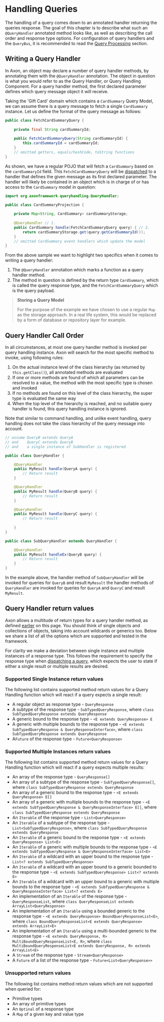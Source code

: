 # Handling Queries

The handling of a query comes down to an annotated handler returning the queries response. 
The goal of this chapter is to describe what such an `@QueryHandler` annotated method looks like,
 as well as describing the call order and response type options.
For configuration of query handlers and the `QueryBus`,
 it is recommended to read the [Query Processing](../../configuring-infrastructure-components/query-processing/query-processing.md) section.

## Writing a Query Handler

In Axon, an object may declare a number of query handler methods,
 by annotating them with the `@QueryHandler` annotation.
The object in question is what you would refer to as the Query Handler, or Query Handling Component.
For a query handler method, the first declared parameter defines which query message object it will receive.

Taking the 'Gift Card' domain which contains a `CardSummary` Query Model,
 we can assume there is a query message to fetch a single `CardSummary` instance.
Let us define the format of the query message as follows:

```java
public class FetchCardSummaryQuery {
    
    private final String cardSummaryId;
    
    public FetchCardSummaryQuery(String cardSummaryId) {
        this.cardSummaryId = cardSummaryId;
    }
    // omitted getters, equals/hashCode, toString functions
}
```

As shown, we have a regular POJO that will fetch a `CardSummary` based on the `cardSummaryId` field.
This `FetchCardSummaryQuery` will be [dispatched](dispatching-queries.md) to a handler that defines the given message as
 its first declared parameter.
The handler will likely be contained in an object
 which is in charge of or has access to the `CardSummary` model in question:

```java
import org.axonframework.queryhandling.QueryHandler;

public class CardSummaryProjection {
    
    private Map<String, CardSummary> cardSummaryStorage;
   
    @QueryHandler // 1.
    public CardSummary handle(FetchCardSummaryQuery query) { // 2.
        return cardSummaryStorage.get(query.getCardSummaryId());
    }
    // omitted CardSummary event handlers which update the model
}
```

From the above sample we want to highlight two specifics when it comes to writing a query handler:

 1. The `@QueryHandler` annotation which marks a function as a query handler method.
 2. The method in question is defined by the return type `CardSummary`, which is called the query response type, and the `FetchCardSummaryQuery` which is the query payload.
 
> **Storing a Query Model**
>
> For the purpose of the example we have chosen to use a regular `Map` as the storage approach.
> In a real life system, this would be replaced by a form of database or repository layer for example.

## Query Handler Call Order

In all circumstances, at most one query handler method is invoked per query handling instance. 
Axon will search for the most specific method to invoke, using following rules:

1. On the actual instance level of the class hierarchy \(as returned by `this.getClass()`\), all annotated methods are evaluated
2. If one or more methods are found of which all parameters can be resolved to a value, the method with the most specific type is chosen and invoked
3. If no methods are found on this level of the class hierarchy, the super type is evaluated the same way
4. When the top level of the hierarchy is reached, and no suitable query handler is found, this query handling instance is ignored.

Note that similar to command handling, and unlike event handling,
 query handling does not take the class hierarchy of the query message into account.

```java
// assume QueryB extends QueryA 
// and    QueryC extends QueryB
// and    a single instance of SubHandler is registered

public class QueryHandler {

    @QueryHandler
    public MyResult handle(QueryA query) {
        // Return result
    }

    @QueryHandler
    public MyResult handle(QueryB query) {
        // Return result
    }

    @QueryHandler
    public MyResult handle(QueryC query) {
        // Return result
    
    }
}

public class SubQueryHandler extends QueryHandler {

    @QueryHandler
    public MyResult handleEx(QueryB query) {
        // Return result
    }
}
```

In the example above, the handler method of `SubQueryHandler` will be invoked for queries for `QueryB`
 and result `MyResult` the handler methods of `QueryHandler` are invoked for queries for `QueryA` and `QueryC` 
 and result `MyResult`.

## Query Handler return values

Axon allows a multitude of return types for a query handler method,
 as defined [earlier](handling-queries.md#writing-a-query-handler) on this page.
You should think of single objects and collections of objects, taking into account wildcards or generics too.
Below we share a list of all the options which are supported and tested in the framework.

For clarity we make a deviation between single instance and multiple instances of a response type.
This follows the requirement to specify the response type when [dispatching a query](dispatching-queries.md),
 which expects the user to state if either a single result or multiple results are desired.

### Supported Single Instance return values

The following list contains supported method return values for a Query Handling function
 which will react if a query expects a single result:
 
 * A regular object as response type - `QueryResponse` 
 * A subtype of the response type - `SubTypedQueryResponse`, where `class SubTypedQueryResponse extends QueryResponse`
 * A generic bound to the response type - `<E extends QueryResponse> E`
 * A generic with multiple bounds to the response type - `<E extends SubTypedQueryResponse & QueryResponseInterface>`, where `class SubTypedQueryResponse extends QueryResponse`
 * A`Future` of the response type - `Future<QueryResponse>`

### Supported Multiple Instances return values

The following list contains supported method return values for a Query Handling function
 which will react if a query expects multiple results:
   
 * An array of the response type - `QueryResponse[]`
 * An array of a subtype of the response type - `SubTypedQueryResponse[]`, where `class SubTypedQueryResponse extends QueryResponse`
 * An array of a generic bound to the response type - `<E extends QueryResponse> E[]`
 * An array of a generic with multiple bounds to the response type - `<E extends SubTypedQueryResponse & QueryResponseInterface> E[]`, where `class SubTypedQueryResponse extends QueryResponse`
 * An `Iterable` of the response type - `List<QueryResponse>`
 * An `Iterable` of a subtype of the response type - `List<SubTypedQueryResponse>`, where `class SubTypedQueryResponse extends QueryResponse`
 * An `Iterable` of a generic bound to the response type - `<E extends QueryResponse> List<E>`
 * An `Iterable` of a generic with multiple bounds to the response type - `<E extends SubTypedQueryResponse & QueryResponseInterface> List<E>`
 * An `Iterable` of a wildcard with an upper bound to the response type - `List<? extends SubTypedQueryResponse>`
 * An `Iterable` of a wildcard with an upper bound to a generic bounded to the response type - `<E extends SubTypedQueryResponse> List<? extends E>`
 * An `Iterable` of a wildcard with an upper bound to a generic with multiple bounds to the response type  - `<E extends SubTypedQueryResponse & QueryResponseInterface> List<? extends E>`
 * An implementation of an `Iterable` of the response type - `QueryResponseList`, where `class QueryResponseList extends ArrayList<QueryResponse>`
 * An implementation of an `Iterable` using a bounded generic to the response type - `<E extends QueryResponse> BoundQueryResponseList<E>`, where `class BoundQueryResponseList<E extends QueryResponse> extends ArrayList<E>`
 * An implementation of an `Iterable` using a multi-bounded generic to the response type - `<E extends QueryResponse, R> MultiBoundQueryResponseList<E, R>`, where `class MultiBoundQueryResponseList<E extends QueryResponse, R> extends ArrayList<E>`
 * A `Stream` of the response type - `Stream<QueryResponse>`
 * A `Future` of a list of the response type - `Future<List<QueryResponse>>`

### Unsupported return values

The following list contains method return values which are not supported when queried for:
   
 * Primitive types
 * An array of primitive types
 * An `Optinal` of a response type
 * A `Map` of a given key and value type
